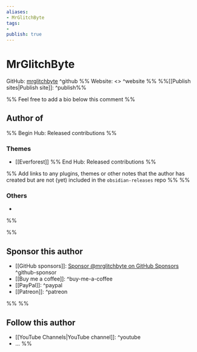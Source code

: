 ```yaml
---
aliases:
- MrGlitchByte
tags: 
- 
publish: true
---
```


# MrGlitchByte

GitHub: [mrglitchbyte](https://github.com/mrglitchbyte/) ^github
%% Website: <> ^website %% 
%%[[Publish sites|Publish site]]: ^publish%%

%% Feel free to add a bio below this comment %%


## Author of

%% Begin Hub: Released contributions %%

### Themes
- [[Everforest]]
%% End Hub: Released contributions %%

%% Add links to any plugins, themes or other notes that the author has created but are not (yet) included in the `obsidian-releases` repo %%
%%
### Others 

- 
%%

%%
## Sponsor this author

- [[GitHub sponsors]]: [Sponsor @mrglitchbyte on GitHub Sponsors](https://github.com/sponsors/mrglitchbyte) ^github-sponsor
- [[Buy me a coffee]]: ^buy-me-a-coffee
- [[PayPal]]: ^paypal
- [[Patreon]]: ^patreon

%%
%%
## Follow this author

- [[YouTube Channels|YouTube channel]]: ^youtube
- ...
%%